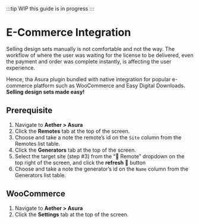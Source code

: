 :::tip WIP
this guide is in progress
:::

# E-Commerce Integration

Selling design sets manually is not comfortable and not the way.
The workflow of where the user was waiting for the license to be delivered, even the payment and order was complete instantly, is affecting the user experience.

Hence, tha Asura plugin bundled with native integration for popular e-commerce platform such as WooCommerce and Easy Digital Downloads. **Selling design sets made easy!**


## Prerequisite

1. Navigate to **Aether > Asura**
2. Click the **Remotes** tab at the top of the screen.
3. Choose and take a note the remote’s id on the `Site` column from the Remotes list table.
3. Click the **Generators** tab at the top of the screen.
5. Select the target site (step #3) from the “📌 Remote” dropdown on the top right of the screen, and click the **refresh 🔄️** button
6. Choose and take a note the generator’s id on the `Name` column from the Generators list table.

## WooCommerce

1. Navigate to **Aether > Asura**
2. Click the **Settings** tab at the top of the screen.


